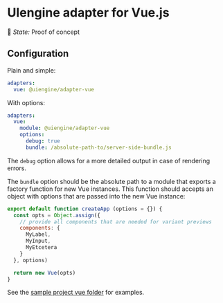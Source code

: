 # UIengine adapter for Vue.js

🚦 *State:* Proof of concept

## Configuration

Plain and simple:

```yaml
adapters:
  vue: @uiengine/adapter-vue
```

With options:

```yaml
adapters:
  vue:
    module: @uiengine/adapter-vue
    options:
      debug: true
      bundle: /absolute-path-to/server-side-bundle.js
```

The `debug` option allows for a more detailed output in case of rendering errors.

The `bundle` option should be the absolute path to a module that exports a factory function for new Vue instances.
This function should accepts an object with options that are passed into the new Vue instance:

```js
export default function createApp (options = {}) {
  const opts = Object.assign({
    // provide all components that are needed for variant previews
    components: {
      MyLabel,
      MyInput,
      MyEtcetera
    }
  }, options)

  return new Vue(opts)
}
```

See the [sample project vue folder](../../test/project/src/vue) for examples.
